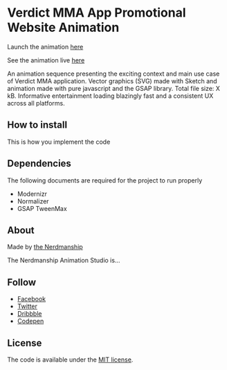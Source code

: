 # Verdict MMA App Promotional Website Animation

Launch the animation [here](https://nerdmanship.github.io/_verdict-module/dist/)

See the animation live [here](https://verdictmma.com/)

An animation sequence presenting the exciting context and main use case of Verdict MMA application.
Vector graphics (SVG) made with Sketch and animation made with pure javascript and the GSAP library.
Total file size: X kB.
Informative entertainment loading blazingly fast and a consistent UX across all platforms.


## How to install

This is how you implement the code


## Dependencies
The following documents are required for the project to run properly

* Modernizr
* Normalizer
* GSAP TweenMax

## About
Made by [the Nerdmanship](https://nerdmanship.com/)

The Nerdmanship Animation Studio is...

## Follow

* [Facebook](http://www.facebook.com/nerdmanship)
* [Twitter](http://www.twitter.com/stromqvist)
* [Dribbble](http://www.dribbble.com/nerdmanship)
* [Codepen](http://www.codepen.io/nerdmanship)

## License

The code is available under the [MIT license](LICENSE.txt).
